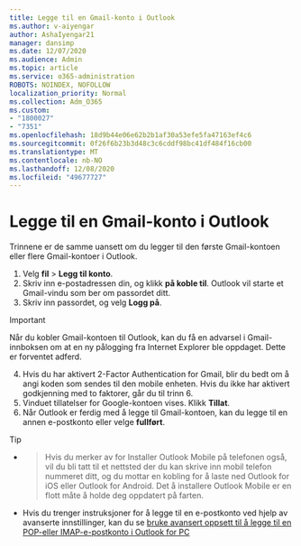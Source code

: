 ```yaml
---
title: Legge til en Gmail-konto i Outlook
ms.author: v-aiyengar
author: AshaIyengar21
manager: dansimp
ms.date: 12/07/2020
ms.audience: Admin
ms.topic: article
ms.service: o365-administration
ROBOTS: NOINDEX, NOFOLLOW
localization_priority: Normal
ms.collection: Adm_O365
ms.custom:
- "1800027"
- "7351"
ms.openlocfilehash: 18d9b44e06e62b2b1af30a53efe5fa47163ef4c6
ms.sourcegitcommit: 0f26f6b23b3d48c3c6cddf98bc41df484f16cb00
ms.translationtype: MT
ms.contentlocale: nb-NO
ms.lasthandoff: 12/08/2020
ms.locfileid: "49677727"
---
```

# <a name="add-a-gmail-account-to-outlook"></a>Legge til en Gmail-konto i Outlook

Trinnene er de samme uansett om du legger til den første Gmail-kontoen eller flere Gmail-kontoer i Outlook.

1. Velg **fil**  >  **Legg til konto**.
1. Skriv inn e-postadressen din, og klikk **på koble til**. Outlook vil starte et Gmail-vindu som ber om passordet ditt. 
1. Skriv inn passordet, og velg **Logg på**.
> [!IMPORTANT]
> Når du kobler Gmail-kontoen til Outlook, kan du få en advarsel i Gmail-innboksen om at en ny pålogging fra Internet Explorer ble oppdaget. Dette er forventet adferd.
4. Hvis du har aktivert 2-Factor Authentication for Gmail, blir du bedt om å angi koden som sendes til den mobile enheten. Hvis du ikke har aktivert godkjenning med to faktorer, går du til trinn 6.
1. Vinduet tillatelser for Google-kontoen vises. Klikk **Tillat**.
1. Når Outlook er ferdig med å legge til Gmail-kontoen, kan du legge til en annen e-postkonto eller velge **fullført**.
> [!TIP]
- > Hvis du merker av for Installer Outlook Mobile på telefonen også, vil du bli tatt til et nettsted der du kan skrive inn mobil telefon nummeret ditt, og du mottar en kobling for å laste ned Outlook for iOS eller Outlook for Android. Det å installere Outlook Mobile er en flott måte å holde deg oppdatert på farten.
- Hvis du trenger instruksjoner for å legge til en e-postkonto ved hjelp av avanserte innstillinger, kan du se [bruke avansert oppsett til å legge til en POP-eller IMAP-e-postkonto i Outlook for PC](https://support.microsoft.com/office/change-or-update-email-account-settings-in-outlook-for-windows-560a9065-3c3a-4ec5-a24f-cdb9a8d622a2#bkmk_advanced)
